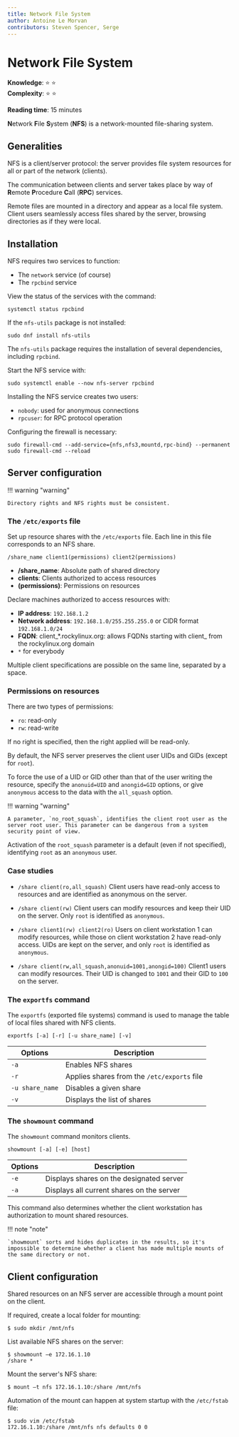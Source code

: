 ```yaml
---
title: Network File System
author: Antoine Le Morvan
contributors: Steven Spencer, Serge
---
```

# Network File System

**Knowledge**: :star: :star:   
**Complexity**: :star: :star:   

**Reading time**: 15 minutes

**N**etwork **F**ile **S**ystem (**NFS**) is a network-mounted file-sharing system.

## Generalities

NFS is a client/server protocol: the server provides file system resources for all or part of the network (clients).

The communication between clients and server takes place by way of  **R**emote **P**rocedure **C**all (**RPC**) services.

Remote files are mounted in a directory and appear as a local file system. Client users seamlessly access files shared by the server, browsing directories as if they were local.

## Installation

NFS requires two services to function:

* The `network` service (of course)
* The `rpcbind` service

View the status of the services with the command:

```
systemctl status rpcbind
```

If the `nfs-utils` package is not installed:

```
sudo dnf install nfs-utils
```

The `nfs-utils` package requires the installation of several dependencies, including `rpcbind`.

Start the NFS service with:

```
sudo systemctl enable --now nfs-server rpcbind
```

Installing the NFS service creates two users:

* `nobody`: used for anonymous connections
* `rpcuser`: for RPC protocol operation

Configuring the firewall is necessary:

```
sudo firewall-cmd --add-service={nfs,nfs3,mountd,rpc-bind} --permanent 
sudo firewall-cmd --reload
```

## Server configuration

!!! warning "warning"

    Directory rights and NFS rights must be consistent.

### The `/etc/exports` file

Set up resource shares with the `/etc/exports` file. Each line in this file corresponds to an NFS share.

```
/share_name	client1(permissions) client2(permissions)
```

* **/share_name**: Absolute path of shared directory
* **clients**: Clients authorized to access resources
* **(permissions)**: Permissions on resources

Declare machines authorized to access resources with:

* **IP address**: `192.168.1.2`
* **Network address**: `192.168.1.0/255.255.255.0` or CIDR format `192.168.1.0/24`
* **FQDN**: client_*.rockylinux.org: allows FQDNs starting with client_ from the rockylinux.org domain
* `*` for everybody

Multiple client specifications are possible on the same line, separated by a space.

### Permissions on resources

There are two types of permissions:

* `ro`: read-only
* `rw`: read-write

If no right is specified, then the right applied will be read-only.

By default, the NFS server preserves the client user UIDs and GIDs (except for `root`).

To force the use of a UID or GID other than that of the user writing the resource, specify the `anonuid=UID` and `anongid=GID` options, or give `anonymous` access to the data with the `all_squash` option.

!!! warning "warning" 

    A parameter, `no_root_squash`, identifies the client root user as the server root user. This parameter can be dangerous from a system security point of view.

Activation of the `root_squash` parameter is a default (even if not specified), identifying `root` as an `anonymous` user.

### Case studies

* `/share client(ro,all_squash)`
Client users have read-only access to resources and are identified as anonymous on the server.

* `/share client(rw)`
Client users can modify resources and keep their UID on the server. Only `root` is identified as `anonymous`.

* `/share client1(rw) client2(ro)`
Users on client workstation 1 can modify resources, while those on client workstation 2 have read-only access.
UIDs are kept on the server, and only `root` is identified as `anonymous`.

* `/share client(rw,all_squash,anonuid=1001,anongid=100)`
Client1 users can modify resources. Their UID is changed to `1001` and their GID to `100` on the server.

### The `exportfs` command

The `exportfs` (exported file systems) command is used to manage the table of local files shared with NFS clients.

```
exportfs [-a] [-r] [-u share_name] [-v]
```

| Options         | Description                               |
| --------------- | ----------------------------------------- |
| `-a`            | Enables NFS shares                         |
| `-r`            | Applies shares from the `/etc/exports` file |
| `-u share_name` | Disables a given share                    |
| `-v`            | Displays the list of shares               |

### The `showmount` command

The `showmount` command monitors clients.

```
showmount [-a] [-e] [host]
```

| Options | Description                               |
| ------- | ----------------------------------------- |
| `-e`    | Displays shares on the designated server  |
| `-a`    | Displays all current shares on the server |

This command also determines whether the client workstation has authorization to mount shared resources.

!!! note "note"

    `showmount` sorts and hides duplicates in the results, so it's impossible to determine whether a client has made multiple mounts of the same directory or not.

## Client configuration

Shared resources on an NFS server are accessible through a mount point on the client.

If required, create a local folder for mounting:

```
$ sudo mkdir /mnt/nfs
```

List available NFS shares on the server:

```
$ showmount –e 172.16.1.10
/share *
```

Mount the server's NFS share:

```
$ mount –t nfs 172.16.1.10:/share /mnt/nfs
```

Automation of the mount can happen at system startup with the `/etc/fstab` file:

```
$ sudo vim /etc/fstab
172.16.1.10:/share /mnt/nfs nfs defaults 0 0
```
